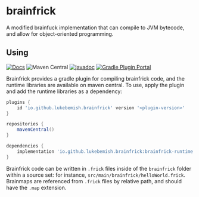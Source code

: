# brainfrick

A modified brainfuck implementation that can compile to JVM bytecode, and allow for object-oriented programming.

## Using
[![Docs](https://shields.io/badge/-docs-informational?style=for-the-badge)](https://lukebemish.github.io/brainfrick/)
![Maven Central](https://img.shields.io/maven-central/v/io.github.lukebemish.brainfrick/brainfrick-runtime?style=for-the-badge)
[![javadoc](https://javadoc.io/badge2/io.github.lukebemish.brainfrick/brainfrick-runtime/javadoc.svg?style=for-the-badge&prefix=v)](https://javadoc.io/doc/io.github.lukebemish.brainfrick/brainfrick-runtime)
[![Gradle Plugin Portal](https://img.shields.io/gradle-plugin-portal/v/io.github.lukebemish.brainfrick?style=for-the-badge)](https://plugins.gradle.org/plugin/io.github.lukebemish.brainfrick)

Brainfrick provides a gradle plugin for compiling brainfrick code, and the runtime libraries are available on maven central. To use, apply the plugin and add the runtime libraries as a dependency:

```gradle
plugins {
    id 'io.github.lukebemish.brainfrick' version '<plugin-version>'
}

repositories {
    mavenCentral()
}

dependencies {
    implementation 'io.github.lukebemish.brainfrick:brainfrick-runtime:<version>'
}
```

Brainfrick code can be written in `.frick` files inside of the `brainfrick` folder within a source set: for instance, `src/main/brainfrick/helloWorld.frick`. Brainmaps are referenced from `.frick` files by relative path, and should have the `.map` extension.
